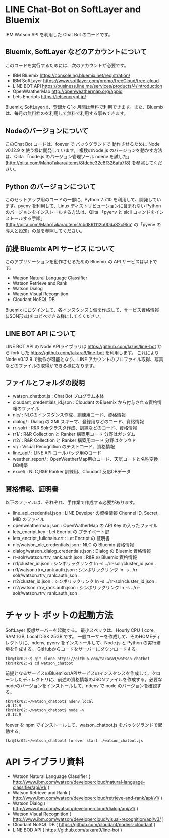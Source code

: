 # LINE Chat-Bot on SoftLayer and Bluemix

IBM Watson API を利用した Chat Bot のコードです。


## Bluemix, SoftLayer などのアカウントについて

このコードを実行するためには、次のアカウントが必要です。

- IBM Bluemix	  https://console.ng.bluemix.net/registration/	
- IBM SoftLayer	  https://www.softlayer.com/promo/freeCloud/free-cloud
- LINE BOT API    https://business.line.me/services/products/4/introduction
- OpenWaatherMap  http://openweathermap.org/appid
- Lets Encripts   https://letsencrypt.jp/

Bluemix, SoftLayerは、登録から1ヶ月間は無料で利用できます。また、Bluemixは、毎月の無料枠のを利用して無料で利用する事もできます。


## Nodeのバージョンについて

このChat Bot コードは、foever で バックグランドで 動作させるために Node v0.12.9 を使う様に開発しています。 複数のNode.js のバージョンを動かす方法は、Qiita 「node.js のバージョン管理ツール ndenv を試した」(http://qiita.com/MahoTakara/items/8fdebe32e8f326afa7f8) を参照してください。


## Python のバージョンについて

このセットアップ用のコードの一部に、Python 2.7.10 を利用して、開発しています。pyenv を利用して、Linux ディストリビューションに含まれない Python のバージョンをインストールする方法は、Qiita 「pyenv と slcli コマンドをインストールする手順」(http://qiita.com/MahoTakara/items/cbd861112b00da82c95b) の「pyenv の導入と設定」の章を参照してください。


## 前提 Bluemix API サービス について

このアプリケーションを動作させるための Bluemix の API サービスは以下です。

- Watson Natural Language Classifier
- Watson Retrieve and Rank
- Watson Dialog
- Watson Visual Recognition
- Cloudant NoSQL DB

Bluemix にログインして、各インスタンス１個を作成して、サービス資格情報(JSON形式)をコピペできる様にしてくください。 


## LINE BOT API について

LINE BOT API の Node APIライブラリは https://github.com/laziel/line-bot から fork した https://github.com/takara9/line-bot を利用します。 これにより Node v0.12.9 で動作が可能となり、LINE アカウントのプロファイル取得、写真などのファイルの取得ができる様になります。


## ファイルとフォルダの説明

- watson_chatbot.js : Chat Bot プログラム本体
- cloudant_credentials_id.json : Cloudant のBluemix から付与される資格情報のファイル
- nlc/ : NLCのインスタンス作成、訓練用コード、資格情報
- dialog/ : Dialog の XMLスキーマ、登録用などのコード、資格情報
- rr-solr/ : R&R Solrクラスタ作成、訓練などのコード、資格情報
- rr1/ : R&R Collection と Ranker 構築用コード 分野はガンダム
- rr2/ : R&R Collection と Ranker 構築用コード 分野はクラウド
- vr/ : Visual Recognition のテストコード、資格情報
- line_api/ : LINE API コールバック用のコード
- weather_report/ : OpenWeatherMap用のコード、天気コードと名称変換DB構築
- excel/ : NLC,R&R Ranker 訓練用、Cloudant 反応DBデータ


## 資格情報、証明書

以下のファイルは、それぞれ、手作業で作成する必要があります。

- line_api_credential.json : LINE Develper の資格情報 Chennel ID, Secret, MID のファイル
- openweathermap.json : OpenWatherMap の API Key の入ったファイル
- lets_encript.key : Let Encript の プライベート鍵
- lets_encript_fullchain.crt : Let Encript の 証明書
- nlc/watson_nlc_credentials.json : NLC の Bluemix 資格情報
- dialog/watson_dialog_credentials.json : Dialog の Bluemix 資格情報
- rr-solr/watson.rtrv_rank.auth.json : R&R の Bluemix 資格情報
- rr1/cluster_id.json : シンボリックリンク ln -s ../rr-solr/cluster_id.json .
- rr1/watson.rtrv_rank.auth.json : シンボリックリンク ln -s ../rr-solr/watson.rtrv_rank.auth.json .
- rr2/cluster_id.json : シンボリックリンク ln -s ../rr-solr/cluster_id.json .
- rr2/watson.rtrv_rank.auth.json : シンボリックリンク ln -s ../rr-solr/watson.rtrv_rank.auth.json .



# チャット ボットの起動方法

SoftLayer 仮想サーバーを起動する。 最小スペックは、Hourly CPU 1 core, RAM 1GB, Local DISK 25GB です。
一般ユーザーを作成して、そのHOMEディレクトリに、ndenv, pyenv をインストールして、Node.js と Python の実行環境を作成する。 GitHubからコードをサーバーにダウンロードする。


```
tkr@tkr02:~$ git clone https://github.com/takara9/watson_chatbot
tkr@tkr02:~$ cd watson_chatbot
```
前提となるサービスのBluemixのAPIサービスのインスタンスを作成して、クローンしたディレクトリに、前述の資格情報のJSONファイルを作成する。必要なnodeのバージョンをインストールして、ndenv で node のバージョンを確認する。

```
tkr@tkr02:~/watson_chatbot$ ndenv local
v0.12.9
tkr@tkr02:~/watson_chatbot$ node -v
v0.12.9
```
foever を npm でインストールして、watson_chatbot.js をバックグランドで起動する。

```
tkr@tkr02:~/watson_chatbot$ forever start ./watson_chatbot.js 
```



# API ライブラリ資料

- Watson Natural Language Classifier ( http://www.ibm.com/watson/developercloud/natural-language-classifier/api/v1/ )
- Watson Retrieve and Rank ( http://www.ibm.com/watson/developercloud/retrieve-and-rank/api/v1/ )
- Watson Dialog ( http://www.ibm.com/watson/developercloud/dialog/api/v1/ )
- Watson Visual Recognition ( http://www.ibm.com/watson/developercloud/visual-recognition/api/v3/ )
- Cloudant NoSQL DB ( https://github.com/cloudant/nodejs-cloudant )
- LINE BOD API ( https://github.com/takara9/line-bot )

